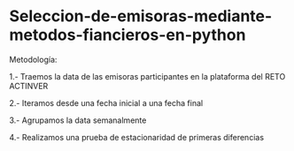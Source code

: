 # Seleccion-de-emisoras-mediante-metodos-fiancieros-en-python
Metodología:

1.- Traemos la data de las emisoras participantes en la plataforma del RETO ACTINVER

2.- Iteramos desde una fecha inicial a una fecha final

3.- Agrupamos la data semanalmente

4.- Realizamos una prueba de estacionaridad de primeras diferencias
